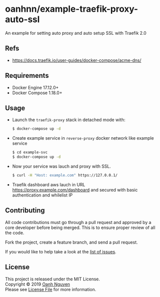 # oanhnn/example-traefik-proxy-auto-ssl

An example for setting auto proxy and auto setup SSL with Traefik 2.0

## Refs

- https://docs.traefik.io/user-guides/docker-compose/acme-dns/

## Requirements

- Docker Engine 17.12.0+
- Docker Compose 1.18.0+

## Usage

- Launch the `traefik-proxy` stack in detached mode with:
  
  ```bash
  $ docker-compose up -d
  ```

- Create example service in `reverse-proxy` docker network like example service
  
  ```bash
  $ cd example-svc
  $ docker-compose up -d
  ```

- Now your service was lauch and proxy with SSL.
  ```bash
  $ curl -H "Host: example.com" https://127.0.0.1/
  ```

- Traefik dashboard aws lauch in URL https://proxy.example.com/dashboard and secured with basic authentication and whilelist IP

## Contributing

All code contributions must go through a pull request and approved by a core developer before being merged. 
This is to ensure proper review of all the code.

Fork the project, create a feature branch, and send a pull request.

If you would like to help take a look at the [list of issues](https://github.com/oanhnn/example-traefik-proxy-auto-ssl/issues).

## License

This project is released under the MIT License.   
Copyright © 2019 [Oanh Nguyen](https://github.com/oanhnn)   
Please see [License File](https://github.com/oanhnn/example-traefik-proxy-auto-ssl/blob/master/LICENSE) for more information.
